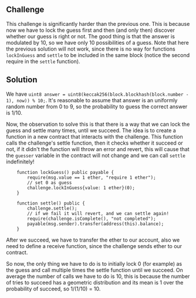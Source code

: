 ## Challenge

This challenge is significantly harder than the previous one. This is because
now we have to lock the guess first and then (and only then) discover
whether our guess is right or not. The good thing is that the answer is
modulated by 10, so we have only 10 possibilities of a guess. Note that here
the previous solution will not work, since there is no way for functions `lockInGuess` and
`settle` to be included in the same block (notice the second require in the `settle`
function).

## Solution

We have `uint8 answer = uint8(keccak256(block.blockhash(block.number - 1),
now)) % 10;`. It's reasonable to assume that answer is an uniformly random
number from 0 to 9, so the probability to guess the correct answer is 1/10.

Now, the observation to solve this is that there is a way that we can lock the
guess and settle many times, until we succeed. The idea is to create a function
in a new contract that interacts with the challenge. This function calls the
challenge's settle function, then it checks whether it succeed or not, if it
didn't the function will throw an error and revert, this will cause that the
`guesser` variable in the contract will not change and we can call `settle`
indefinitely!

```solidity
    function lockGuess() public payable {
        require(msg.value == 1 ether, "require 1 ether");
        // set 0 as guess
        challenge.lockInGuess{value: 1 ether}(0);
    }

    function settle() public {
        challenge.settle();
        // if we fail it will revert, and we can settle again!
        require(challenge.isComplete(), "not completed");
        payable(msg.sender).transfer(address(this).balance);
    }
```

After we succeed, we have to transfer the ether to our account, also
we need to define a receive function, since the challenge sends ether to our
contract.

So now, the only thing we have to do is to initially lock 0 (for example) as
the guess and call multiple times the settle function until we succeed. On
average the number of calls we have to do is 10, this is because the number of
tries to succeed has a geometric distribution and its mean is 1 over the
probability of succeed, so 1/(1/10) = 10.
